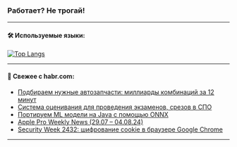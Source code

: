 ### Работает? Не трогай!

---
<!--
#### 🛠️ Technical stack:

![Java](https://img.shields.io/badge/Java-informational?logo=Oracle&style=flat&logoColor=white&color=FF4500)
![Kotlin](https://img.shields.io/badge/Kotlin-informational?logo=Kotlin&style=flat&logoColor=white&color=774D97)
![TS](https://img.shields.io/badge/TypeScript-informational?logo=typeScript&style=flat&logoColor=black&color=017acc)
![Python](https://img.shields.io/badge/Python-informational?logo=Python&style=flat&logoColor=black&color=ffdd54) <br>
![Spring](https://img.shields.io/badge/Spring-informational?logo=Spring&style=flat&logoColor=white&color=6DB33F) 
![SpringBoot](https://img.shields.io/badge/SpringBoot-informational?logo=SpringBoot&style=flat&logoColor=white&color=6DB33F)
![Nest](https://img.shields.io/badge/NestJS-informational?logo=NestJS&style=flat&logoColor=white&color=E0234E) 
![NodeJS](https://img.shields.io/badge/NodeJS-informational?logo=node.js&style=flat&logoColor=white&color=70A760)<br>
![PostgreSQL](https://img.shields.io/badge/PostgreSQL-informational?logo=PostgreSQL&style=flat&logoColor=white&color=DAA520)
![MongoDB](https://img.shields.io/badge/MongoDB-informational?logo=MongoDB&style=flat&logoColor=white&color=870000)
![Apache](https://img.shields.io/badge/Apache-informational?logo=apache&style=flat&logoColor=white&color=f74e28)

___ 
-->

#### 🛠️ Используемые языки:

[![Top Langs](https://github-readme-stats-u2qms2cxw-advtsettinggmailcoms-projects.vercel.app/api/top-langs/?username=zloylis&langs_count=10&hide_title=true&title_color=e6edf3&size_weight=0.5&count_weight=0.5&layout=compact&hide_progress=true&hide_border=true&theme=dracula)](https://github.com/zloylis)

<!---


####  :octocat:&nbsp;&nbsp; Статистика:

![GitHub stats](https://github-readme-stats-u2qms2cxw-advtsettinggmailcoms-projects.vercel.app/api?username=zloylis&show_icons=true&hide_border=true&theme=dracula&title_color=e6edf3&include_all_commits=true&count_private=true&hide_rank=false&hide_title=true&rank_icon=github)
-->
---

#### 💬 Свежее с habr.com:

<!-- BLOG-POST-LIST:START -->
- [Подбираем нужные автозапчасти: миллиарды комбинаций за 12 минут](https://habr.com/ru/companies/avito/articles/833272/?utm_source=habrahabr&utm_medium=rss&utm_campaign=833272)
- [Система оценивания для проведения экзаменов, срезов в СПО](https://habr.com/ru/articles/834008/?utm_source=habrahabr&utm_medium=rss&utm_campaign=834008)
- [Портируем ML модели на Java с помощью ONNX](https://habr.com/ru/articles/833992/?utm_source=habrahabr&utm_medium=rss&utm_campaign=833992)
- [Apple Pro Weekly News &lpar;29.07 – 04.08.24&rpar;](https://habr.com/ru/articles/833990/?utm_source=habrahabr&utm_medium=rss&utm_campaign=833990)
- [Security Week 2432: шифрование cookie в браузере Google Chrome](https://habr.com/ru/companies/kaspersky/articles/833914/?utm_source=habrahabr&utm_medium=rss&utm_campaign=833914)
<!-- BLOG-POST-LIST:END -->

---

